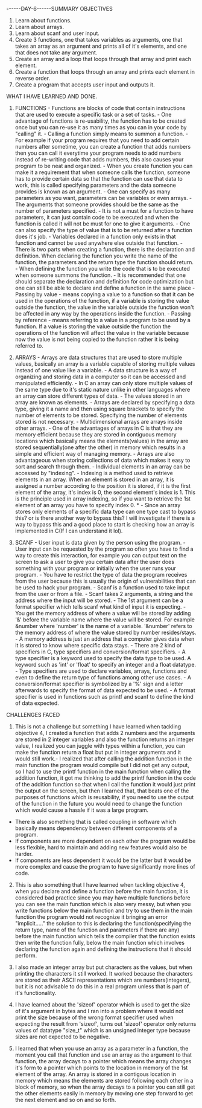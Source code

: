 ------DAY-6------SUMMARY
OBJECTIVES
1. Learn about functions.
2. Learn about arrays.
3. Learn about scanf and user input.
4. Create 3 functions, one that takes variables as arguments, one that takes an array as an argument and prints all of it's elements, and one that does not take any argument.
5. Create an array and a loop that loops through that array and print each element.
6. Create a function that loops through an array and prints each element in reverse order.
7. Create a program that accepts user input and outputs it.

WHAT I HAVE LEARNED AND DONE.
1. FUNCTIONS - Functions are blocks of code that contain instructions that are used to execute a specific task or a set of tasks.
             - One advantage of functions is re-usability, the function has to be created once but you can re-use it as many times as you can in your code by "calling" it. 
             - Calling a function simply means to summon a function. 
             - For example if your program requires that you need to add certain numbers after sometime, you can create a function that adds numbers then you can call it everytime your program needs to add numbers instead of re-writing code that adds numbers, this also causes your program to be neat and organized. 
             - When you create function you can make it a requirement that when someone calls the function, someone has to provide certain data so that the function can use that data to work, this is called specifying parameters and the data someone provides is known as an argument.
             - One can specify as many parameters as you want, parameters can be variables or even arrays.
             - The arguments that someone provides should be the same as the number of parameters specified.
             - It is not a must for a function to have parameters, it can just contain code to be executed and when the function is called it will not be must for one to give it arguments.
             - One can also specify the type of value that is to be returned after a function does it's job.
             - Variables declared in a function only exists in that function and cannot be used anywhere else outside that function.
             - There is two parts when creating a function, there is the declaration and definition. When declaring the function you write the name of the function, the parameters and the return type the function should return.
             - When defining the function you write the code that is to be executed when someone summons the function.
             - It is recommended that one should separate the declaration and definition for code optimization but one can still be able to declare and define a function in the same place
             - Passing by value - means copying a value to a function so that it can be used in the operations of the function, if a variable is storing the value outside the function, the value in the variable outside the function won't be affected in any way by the operations inside the function.
             - Passing by reference - means referring to a value in a program to be used by a function. If a value is storing the value outside the function the operations of the function will affect the value in the variable because now the value is not being copied to the function rather it is being referred to.

2. ARRAYS    - Arrays are data structures that are used to store multiple values, basically an array is a variable capable of storing multiple values instead of one value like a variable.
             - A data structure is a way of organizing and storing data in a computer so it can be accessed and manipulated efficiently.
             - In C an array can only store multiple values of the same type due to it's static nature unlike in other languages where an array can store different types of data.
             - The values stored in an array are known as elements.
             - Arrays are declared by specifying a data type, giving it a name and then using square brackets to specify the number of elements to be stored. Specifying the number of elements stored is not necessary.
             - Multidimensional arrays are arrays inside other arrays.
             - One of the advantages of arrays in C is that they are memory efficient because they are stored in contiguous memory locations which basically means the elements(values) in the array are stored sequentially(one after the other) in memory which results in a simple and efficient way of managing memory.
             - Arrays are also advantageous when storing collections of data which makes it easy to sort and search through them.
             - Individual elements in an array can be accessed by "indexing".
             - Indexing is a method used to retrieve elements in an array. When an element is stored in an array, it is assigned a number according to the position it is stored, if it is the first element of the array, it's index is 0, the second element's index is 1. This is the principle used in array indexing, so if you want to retrieve the 1st element of an array you have to specify index 0.
            * - Since an array stores only elements of a specific data type can one type cast to bypass this? or is there another way to bypass this? I will investigate if there is a way to bypass this and a good place to start is checking how an array is implemented in C(If I can understand it lol). 

3. SCANF     - User input is data given by the person using the program.
             - User input can be requested by the program so often you have to find a way to create this interaction, for example you can output text on the screen to ask a user to give you certain data after the user does something with your program or initially when the user runs your program.
             - You have to restrict the type of data the program receives from the user because this is usually the origin of vulnerabilities that can be used to hack your program.
             - Scanf is a function used to take input from the user or from a file.
             - Scanf takes 2 arguments, a string and the address where the input will be stored.
             - The 1st argument can be a format specifier which tells scanf what kind of input it is expecting.
             - You get the memory address of where a value will be stored by adding '&' before the variable name where the value will be stored. For example &number where 'number' is the name of a variable. '&number' refers to the memory address of where the value stored by number resides/stays.
             - A memory address is just an address that a computer gives data when it is stored to know where specific data stays.
             - There are 2 kind of specifiers in C, type specifiers and conversion/format specifiers.
             - A type specifier is a keyword used to specify the data type to be used. A keyword such as 'int' or 'float' to specify an integer and a float datatype.
             - Type specifiers are used to declare variables, arrays, functions and even to define the return type of functions among other use cases.
             - A conversion/format specifier is symbolized by a '%' sign and a letter afterwards to specify the format of data expected to be used.
             - A format specifier is used in functions such as printf and scanf to define the kind of data expected.

 CHALLENGES FACED

1. This is not a challenge but something I have learned when tackling objective 4, I created a function that adds 2 numbers and the arguments are stored in 2 integer variables and also the function returns an integer value, I realized you can juggle with types within a function, you can make the function return a float but put in integer arguments and it would still work.- I realized that after calling the addition function in the main function the program would compile but I did not get any output, so I had to use the printf function in the main function when calling the addition function, it got me thinking to add the printf function in the code of the addition function so that when I call the function it would just print the output on the screen, but then I learned that, that beats one of the purposes of functions which is reusability, if you need to use the output of the function in the future you would need to change the function which would cause a hassle if it was a large program.
 - There is also something that is called coupling in software which basically means dependency between different components of a program.
 - If components are more dependent on each other the program would be less flexible, hard to maintain and adding new features would also be harder.
 - If components are less dependent it would be the latter but it would be more complex and cause the program to have significantly more lines of code.

2. This is also something that I have learned when tackling objective 4, when you declare and define a function before the main function, it is considered bad practice since you may have multiple functions before you can see the main function which is also very messy, but when you write functions below the main function and try to use them in the main function the program would not recognize it bringing an error "implicit....." the solution to this is declaring the function(specifying the return type, name of the function and parameters if there are any) before the main function which tells the compiler that the function exists then write the function fully, below the main function which involves declaring the function again and defining the instructions that it should perform. 

3. I also made an integer array but put characters as the values, but when printing the characters it still worked. It worked because the characters are stored as their ASCII representations which are numbers(integers), but it is not advisable to do this in a real program unless that is part of it's functionality.

4. I have learned about the 'sizeof' operator which is used to get the size of it's argument in bytes and I ran into a problem where it would not print the size because of the wrong format specifier used when expecting the result from 'sizeof', turns out 'sizeof' operator only returns values of datatype "size_t" which is an unsigned integer type because sizes are not expected to be negative.

5. I learned that when you use an array as a parameter in a function, the moment you call that function and use an array as the argument to that function, the array decays to a pointer which means the array changes it's form to a pointer which points to the location in memory of the 1st element of the array. An array is stored in a contigous location in memory which means the elements are stored following each other in a block of memory, so when the array decays to a pointer you can still get the other elements easily in memory by moving one step forward to get the next element and so on and so forth.
